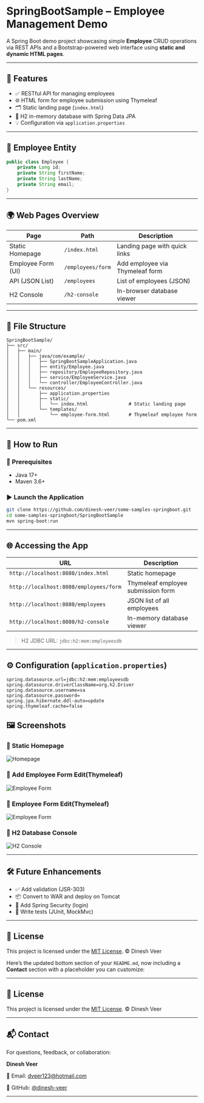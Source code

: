 # SpringBootSample – Employee Management Demo

A Spring Boot demo project showcasing simple **Employee** CRUD operations via REST APIs and a Bootstrap-powered web interface using **static and dynamic HTML pages**.

---

## 🧩 Features

- ✅ RESTful API for managing employees
- 🌐 HTML form for employee submission using Thymeleaf
- 🗂 Static landing page (`index.html`)
- 🧠 H2 in-memory database with Spring Data JPA
- 💡 Configuration via `application.properties`

---

## 👥 Employee Entity

```java
public class Employee {
    private Long id;
    private String firstName;
    private String lastName;
    private String email;
}
````

---

## 🌍 Web Pages Overview

| Page               | Path              | Description                     |
| ------------------ | ----------------- | ------------------------------- |
| Static Homepage    | `/index.html`     | Landing page with quick links   |
| Employee Form (UI) | `/employees/form` | Add employee via Thymeleaf form |
| API (JSON List)    | `/employees`      | List of employees (JSON)        |
| H2 Console         | `/h2-console`     | In-browser database viewer      |

---

## 📁 File Structure

```
SpringBootSample/
├── src/
│   ├── main/
│   │   ├── java/com/example/
│   │   │   ├── SpringBootSampleApplication.java
│   │   │   ├── entity/Employee.java
│   │   │   ├── repository/EmployeeRepository.java
│   │   │   ├── service/EmployeeService.java
│   │   │   └── controller/EmployeeController.java
│   │   └── resources/
│   │       ├── application.properties
│   │       ├── static/
│   │       │   └── index.html               # Static landing page
│   │       └── templates/
│   │           └── employee-form.html       # Thymeleaf employee form
└── pom.xml
```

---

## 🚀 How to Run

### 🧰 Prerequisites

* Java 17+
* Maven 3.6+

### ▶️ Launch the Application

```bash
git clone https://github.com/dinesh-veer/some-samples-springboot.git
cd some-samples-springboot/SpringBootSample
mvn spring-boot:run
```

---

## 🌐 Accessing the App

| URL                                    | Description                        |
| -------------------------------------- | ---------------------------------- |
| `http://localhost:8080/index.html`     | Static homepage                    |
| `http://localhost:8080/employees/form` | Thymeleaf employee submission form |
| `http://localhost:8080/employees`      | JSON list of all employees         |
| `http://localhost:8080/h2-console`     | In-memory database viewer          |

> H2 JDBC URL: `jdbc:h2:mem:employeesdb`

---

## ⚙️ Configuration (`application.properties`)

```properties
spring.datasource.url=jdbc:h2:mem:employeesdb
spring.datasource.driverClassName=org.h2.Driver
spring.datasource.username=sa
spring.datasource.password=
spring.jpa.hibernate.ddl-auto=update
spring.thymeleaf.cache=false
```
## 🖼️ Screenshots

### 🔹 Static Homepage

![Homepage](docs/screenshots/index.png)

### 🔹 Add Employee Form Edit(Thymeleaf)

![Employee Form](docs/screenshots/add-employee.png)


### 🔹 Employee Form Edit(Thymeleaf)

![Employee Form](docs/screenshots/employee-form.png)

### 🔹 H2 Database Console

![H2 Console](docs/screenshots/h2-console.png)


---

## 🛠 Future Enhancements

* ✅ Add validation (JSR-303)
* 📦 Convert to WAR and deploy on Tomcat
* 🔐 Add Spring Security (login)
* 🧪 Write tests (JUnit, MockMvc)

---

## 📄 License

This project is licensed under the [MIT License](../LICENSE).
© Dinesh Veer

Here’s the updated bottom section of your `README.md`, now including a **Contact** section with a placeholder you can customize:

---

## 📄 License

This project is licensed under the [MIT License](../LICENSE).
© Dinesh Veer

---

## 📬 Contact

For questions, feedback, or collaboration:

**Dinesh Veer**

📧 Email: [dveer123@hotmail.com](mailto:dveer123@example.com)

🔗 GitHub: [@dinesh-veer](https://github.com/dinesh-veer)

---